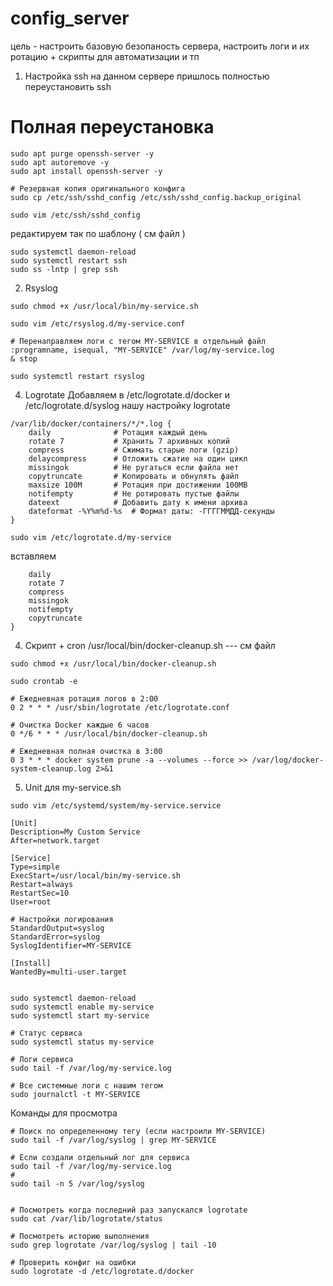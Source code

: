 # config_server
цель - настроить базовую безопаность сервера, настроить логи и их ротацию + скрипты для автоматизации и тп


1) Настройка ssh 
на данном сервере пришлось полностью переустановить ssh
# Полная переустановка
```
sudo apt purge openssh-server -y
sudo apt autoremove -y
sudo apt install openssh-server -y
```
```
# Резервная копия оригинального конфига
sudo cp /etc/ssh/sshd_config /etc/ssh/sshd_config.backup_original
```

```# Создаем новый минимальный конфиг
sudo vim /etc/ssh/sshd_config
```
редактируем так по шаблону ( см файл )

``` # Полная перезагрузка
sudo systemctl daemon-reload
sudo systemctl restart ssh
sudo ss -lntp | grep ssh
```
2) Rsyslog
```Создадим простой файл-скрипт для примера  - /usr/local/bin/my-service.sh ( см файлы )
sudo chmod +x /usr/local/bin/my-service.sh
```
```Создаём файл в rsyslog
sudo vim /etc/rsyslog.d/my-service.conf
```
```Теперь будем перенаправлять логи
# Перенаправляем логи с тегом MY-SERVICE в отдельный файл
:programname, isequal, "MY-SERVICE" /var/log/my-service.log
& stop
```
```Перезапускаем
sudo systemctl restart rsyslog
```


4) Logrotate
 Добавляем в /etc/logrotate.d/docker и /etc/logrotate.d/syslog нашу настройку logrotate
``` разбор конфигурации
/var/lib/docker/containers/*/*.log {
    daily              # Ротация каждый день
    rotate 7           # Хранить 7 архивных копий
    compress           # Сжимать старые логи (gzip)
    delaycompress      # Отложить сжатие на один цикл
    missingok          # Не ругаться если файла нет
    copytruncate       # Копировать и обнулять файл
    maxsize 100M       # Ротация при достижении 100MB
    notifempty         # Не ротировать пустые файлы
    dateext            # Добавить дату к имени архива
    dateformat -%Y%m%d-%s  # Формат даты: -ГГГГММДД-секунды
}
```
```также добавим наш скрипт для примера добавим my-service.sh 
sudo vim /etc/logrotate.d/my-service
```
вставляем 
```/var/log/my-service.log {
    daily
    rotate 7
    compress
    missingok
    notifempty
    copytruncate
}
```


4) Скрипт + cron
/usr/local/bin/docker-cleanup.sh --- см файл


```добавляем выполение файла (execute)
sudo chmod +x /usr/local/bin/docker-cleanup.sh
```
```заходим в крон 
sudo crontab -e
```
```Добавляем rsyslog + logrotate + script
# Ежедневная ротация логов в 2:00
0 2 * * * /usr/sbin/logrotate /etc/logrotate.conf

# Очистка Docker каждые 6 часов
0 */6 * * * /usr/local/bin/docker-cleanup.sh

# Ежедневная полная очистка в 3:00
0 3 * * * docker system prune -a --volumes --force >> /var/log/docker-system-cleanup.log 2>&1
```
5) Unit для my-service.sh
```Создаём юнит
sudo vim /etc/systemd/system/my-service.service
```
```Код
[Unit]
Description=My Custom Service
After=network.target

[Service]
Type=simple
ExecStart=/usr/local/bin/my-service.sh
Restart=always
RestartSec=10
User=root

# Настройки логирования
StandardOutput=syslog
StandardError=syslog
SyslogIdentifier=MY-SERVICE

[Install]
WantedBy=multi-user.target
```

```После перезагрузим, поставим в автозагрузку и стартанём его ( юнит)

sudo systemctl daemon-reload
sudo systemctl enable my-service
sudo systemctl start my-service
```
```Проверка
# Статус сервиса
sudo systemctl status my-service

# Логи сервиса
sudo tail -f /var/log/my-service.log

# Все системные логи с нашим тегом
sudo journalctl -t MY-SERVICE
```


Команды для просмотра
```
# Поиск по определенному тегу (если настроили MY-SERVICE)
sudo tail -f /var/log/syslog | grep MY-SERVICE

# Если создали отдельный лог для сервиса
sudo tail -f /var/log/my-service.log
#
sudo tail -n 5 /var/log/syslog


# Посмотреть когда последний раз запускался logrotate
sudo cat /var/lib/logrotate/status

# Посмотреть историю выполнения
sudo grep logrotate /var/log/syslog | tail -10

# Проверить конфиг на ошибки
sudo logrotate -d /etc/logrotate.d/docker
```

